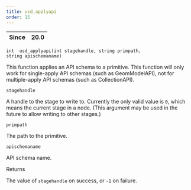 ```yaml
---
title: usd_applyapi
order: 15
---
```

| Since | 20.0 |
| --- | --- |

`int  usd_applyapi(int stagehandle, string primpath, string apischemaname)`

This function applies an API schema to a primitive. This function will only work for single-apply API schemas (such as GeomModelAPI), not for multiple-apply API schemas (such as CollectionAPI).

`stagehandle`

A handle to the stage to write to. Currently the only valid value is `0`, which means the current stage in a node. (This argument may be used in the future to allow writing to other stages.)

`primpath`

The path to the primitive.

`apischemaname`

API schema name.

Returns

The value of `stagehandle` on success, or `-1` on failure.
